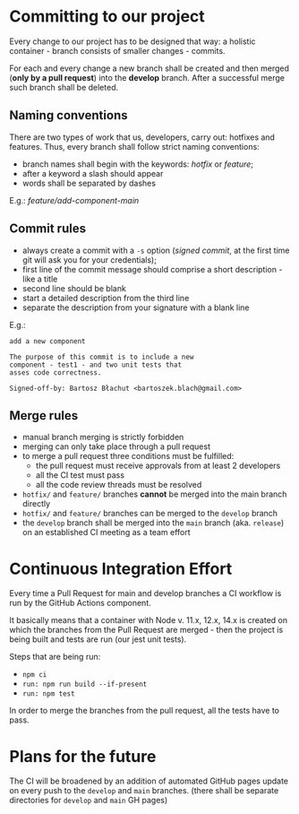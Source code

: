 # Committing to our project

Every change to our project has to be designed that way: a holistic container - branch consists of smaller changes - commits.

For each and every change a new branch shall be created and then merged (**only by a pull request**) into the **develop** branch.
After a successful merge such branch shall be deleted.

## Naming conventions

There are two types of work that us, developers, carry out: hotfixes and features.
Thus, every branch shall follow strict naming conventions:

- branch names shall begin with the keywords: *hotfix* or *feature*;
- after a keyword a slash should appear
- words shall be separated by dashes

E.g.: *feature/add-component-main*

## Commit rules
- always create a commit with a ```-s``` option (*signed commit*, at the first time git will ask you for your credentials);
- first line of the commit message should comprise a short description - like a title
- second line should be blank
- start a detailed description from the third line
- separate the description from your signature with a blank line

E.g.:
```angular2html
add a new component

The purpose of this commit is to include a new 
component - test1 - and two unit tests that 
asses code correctness.

Signed-off-by: Bartosz Błachut <bartoszek.blach@gmail.com>
```

## Merge rules
- manual branch merging is strictly forbidden
- merging can only take place through a pull request
- to merge a pull request three conditions must be fulfilled:
  - the pull request must receive approvals from at least 2 developers
  - all the CI test must pass
  - all the code review threads must be resolved
- ```hotfix/``` and ```feature/``` branches **cannot** be merged into the main branch directly
- ```hotfix/``` and ```feature/``` branches can be merged to the ```develop``` branch
- the ```develop``` branch shall be merged into the ```main``` branch (aka. ```release```) on an established CI meeting as a team effort

# Continuous Integration Effort

Every time a Pull Request for main and develop branches a CI workflow is run by the GitHub Actions component.

It basically means that a container with Node v. 11.x, 12.x, 14.x is created on which the branches from the Pull Request are merged - then the project is being built and tests are run (our jest unit tests).

Steps that are being run:
- ```npm ci```
- ```run: npm run build --if-present```
- ```run: npm test```

In order to merge the branches from the pull request, all the tests have to pass.

# Plans for the future

The CI will be broadened by an addition of automated GitHub pages update on every push to the ```develop``` and ```main``` branches.
(there shall be separate directories for ```develop``` and ```main``` GH pages)